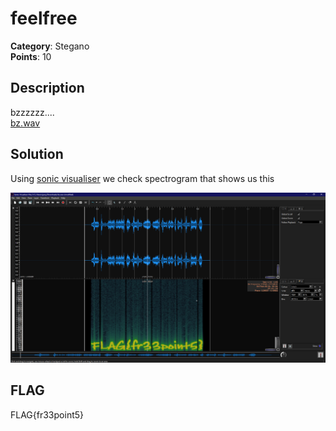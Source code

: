 # feelfree
**Category**: Stegano \
**Points**: 10

## Description
bzzzzzz.... \
[bz.wav](bz.wav)

## Solution
Using [sonic visualiser](https://www.sonicvisualiser.org) we check spectrogram that shows us this

![](https://github.com/Gruzjan/ctfWriteUps/blob/feel-free/153plus1/feelfree/bz.PNG)

## FLAG 
FLAG{fr33point5}
